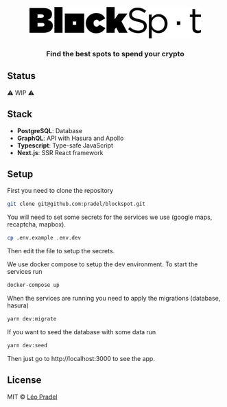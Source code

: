 <div align="center">
  <img src="static/logo.png" alt="Logo">
</div>

<div align="center">
  <h3>Find the best spots to spend your crypto</h3>
</div>

## Status

⚠️ WIP ⚠️

## Stack

- **PostgreSQL**: Database
- **GraphQL**: API with Hasura and Apollo
- **Typescript**: Type-safe JavaScript
- **Next.js**: SSR React framework

## Setup

First you need to clone the repository

```bash
git clone git@github.com:pradel/blockspot.git
```

You will need to set some secrets for the services we use (google maps, recaptcha, mapbox).

```bash
cp .env.example .env.dev
```

Then edit the file to setup the secrets.

We use docker compose to setup the dev environment.
To start the services run

```bash
docker-compose up
```

When the services are running you need to apply the migrations (database, hasura)

```bash
yarn dev:migrate
```

If you want to seed the database with some data run

```bash
yarn dev:seed
```

Then just go to http://localhost:3000 to see the app.

## License

MIT © [Léo Pradel](https://www.leopradel.com/)
